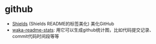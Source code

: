 # github

- [Shields](https://shields.io/) (Shields README的标签美化) 美化GitHub
- [waka-readme-stats](https://github.com/anmol098/waka-readme-stats): 用它可以生成github统计图，比如代码提交记录、commit代码时间段等等
